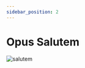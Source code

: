 ```yaml
---
sidebar_position: 2
---
```


# Opus Salutem

![salutem](https://vwiki.valorserver.com/api/item/picture/opus%20salutem)
